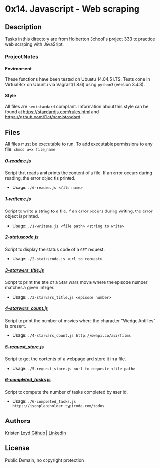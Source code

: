 # 0x14. Javascript - Web scraping

## Description
Tasks in this directory are from Holberton School's project 333 to practice web scraping with JavaSript.

### Project Notes
#### Environment
These functions have been tested on Ubuntu 14.04.5 LTS.
Tests done in VirtualBox on Ubuntu via Vagrant(1.8.6) using `python3` (version 3.4.3).

#### Style
All files are `semistandard` compliant.
Information about this style can be found at https://standardjs.com/rules.html and https://github.com/Flet/semistandard .

## Files
All files must be executable to run. To add executable permissions to any file: `chmod u+x file_name`

##### [0-readme.js](0-readme.js)
Script that reads and prints the content of a file. If an error occurs during reading, the error objec tis printed.
* Usage: `./0-readme.js <file name>`

##### [1-writeme.js](1-writeme.js)
Script to write a string to a file. If an error occurs during writing, the error object is printed.
* Usage: `./1-writeme.js <file path> <string to write>`

##### [2-statuscode.js](2-statuscode.js)
Script to display the status code of a `GET` request.
* Usage: `./2-statuscode.js <url to request>`

##### [3-starwars_title.js](3-starwars_title.js)
Script to print the title of a Star Wars movie where the episode number matches a given integer.
* Usage: `./3-starwars_title.js <episode number>`

##### [4-starwars_count.js](4-starwars_count.js)
Script to print the number of movies where the character "Wedge Antilles" is present.
* Usage: `./4-starwars_count.js http://swapi.co/api/films`

##### [5-request_store.js](5-request_store.js)
Script to get the contents of a webpage and store it in a file.
* Usage: `./5-request_store.js <url to request> <file path>`

##### [6-completed_tasks.js](6-completed_tasks.js)
Script to compute the number of tasks completed by user id.
* Usage: `./6-completed_tasks.js https://jsonplaceholder.typicode.com/todos`

## Authors
Kristen Loyd        [Github](https://github.com/KRLoyd) |  [LinkedIn](https://www.linkedin.com/in/kristen-loyd-34984a92)

## License
Public Domain, no copyright protection